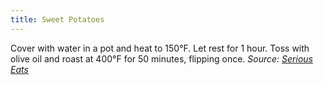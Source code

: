 ```yaml
---
title: Sweet Potatoes
---
```

Cover with water in a pot and heat to 150°F. Let rest for 1 hour. Toss with olive oil and roast at 400°F for 50 minutes, flipping once.
_Source: [Serious Eats](https://www.seriouseats.com/the-food-lab-how-to-roast-vegetables)_
